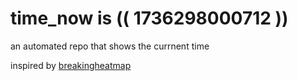 # time_now is (( 1736298000712 ))

an automated repo that shows the currnent time

inspired by [breakingheatmap](https://github.com/breakingheatmap/breakingheatmap)